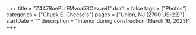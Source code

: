 +++
title = "Z447RoePLrFMvoa5RCzv.avif"
draft = false
tags = ["Photos"]
categories = ["Chuck E. Cheese's"]
pages = ["Union, NJ (2700 US-22)"]
startDate = ""
description = "Interior during construction (March 16, 2023)"
+++
